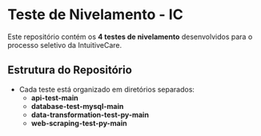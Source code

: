 # Teste de Nivelamento - IC

Este repositório contém os **4 testes de nivelamento** desenvolvidos para o processo seletivo da IntuitiveCare.

## Estrutura do Repositório  

- Cada teste está organizado em diretórios separados:
  - **api-test-main**  
  - **database-test-mysql-main**  
  - **data-transformation-test-py-main**  
  - **web-scraping-test-py-main**  
